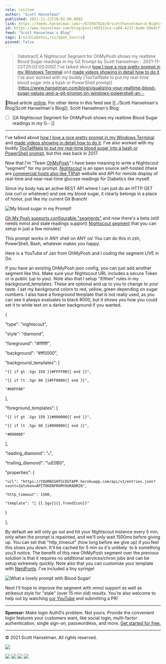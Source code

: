 ```yaml
---
role: rssitem
author: "Scott Hanselman"
published: 2021-11-23T20:02:00.000Z
link: https://feeds.hanselman.com/~/673947624/0/scotthanselman~A-Nightscout-Segment-for-OhMyPosh-shows-my-realtime-Blood-Sugar-readings-in-my-Git-Prompt
id: https://www.hanselman.com/blog/post/495513ca-ca88-421f-8ade-50e4cf17d747
feed: "Scott Hanselman's Blog"
tags: [rss/Diabetes,rss/Open_Source]
pinned: false
---
```

> [!abstract] A Nightscout Segment for OhMyPosh shows my realtime Blood Sugar readings in my Git Prompt by Scott Hanselman - 2021-11-23T20:02:00.000Z
> I've talked about [how I love a nice pretty prompt in my Windows Terminal](https://www.hanselman.com/blog/my-ultimate-powershell-prompt-with-oh-my-posh-and-the-windows-terminal) and [made videos showing in detail how to do it](https://www.youtube.com/watch?v=VT2L1SXFq9U). I've also worked with my buddy [TooTallNate to put my real-time blood sugar into a bash or PowerShell prompt](https://www.hanselman.com/blog/visualizing-your-realtime-blood-sugar-values-and-a-git-prompt-on-windows-powershell-an⋯

🔗Read article [online](https://feeds.hanselman.com/~/673947624/0/scotthanselman~A-Nightscout-Segment-for-OhMyPosh-shows-my-realtime-Blood-Sugar-readings-in-my-Git-Prompt). For other items in this feed see [[../Scott Hanselman's Blog|Scott Hanselman's Blog]].
Scott Hanselman's Blog
- [ ] [[A Nightscout Segment for OhMyPosh shows my realtime Blood Sugar readings in my G⋯]]
- - -
I've talked about [how I love a nice pretty prompt in my Windows Terminal](https://feeds.hanselman.com/~/t/0/0/scotthanselman/~https://www.hanselman.com/blog/my-ultimate-powershell-prompt-with-oh-my-posh-and-the-windows-terminal) and [made videos showing in detail how to do it](https://feeds.hanselman.com/~/t/0/0/scotthanselman/~https://www.youtube.com/watch?v=VT2L1SXFq9U). I've also worked with my buddy [TooTallNate to put my real-time blood sugar into a bash or PowerShell prompt](https://feeds.hanselman.com/~/t/0/0/scotthanselman/~https://www.hanselman.com/blog/visualizing-your-realtime-blood-sugar-values-and-a-git-prompt-on-windows-powershell-and-linux-bash), but this was back in 2017.

Now that I'm "Team [OhMyPosh](https://feeds.hanselman.com/~/t/0/0/scotthanselman/~https://ohmyposh.dev/)" I have been meaning to write a Nightscout "segment" for my prompt. [Nightscout](https://feeds.hanselman.com/~/t/0/0/scotthanselman/~https://www.nightscoutfoundation.org/how-you-can-help) is an open source self-hosted (there are [commercial hosts also like T1Pal](https://feeds.hanselman.com/~/t/0/0/scotthanselman/~https://www.t1pal.com/)) website and API for remote display of real-time and near-real-time glucose readings for Diabetics like myself.

Since my body has an active REST API where I can just do an HTTP GET (via curl or whatever) and see my blood sugar, it clearly belongs in a place of honor, just like my current Git Branch!

![My blood sugar in my Prompt!](https://www.hanselman.com/blog/content/binary/Windows-Live-Writer/a1ea1c6a57b0_119D3/image_d14e0906-8932-44e0-a493-86eeac62c1ae.png "My blood sugar in my Prompt!")

[Oh My Posh supports configurable "segments"](https://feeds.hanselman.com/~/t/0/0/scotthanselman/~https://ohmyposh.dev/docs/) and now there's a beta (still needs mmol and stale readings support) [Nightscout segment](https://feeds.hanselman.com/~/t/0/0/scotthanselman/~https://ohmyposh.dev/docs/nightscout) that you can setup in just a few minutes!

This prompt works in ANY shell on ANY os! You can do this in zsh, PowerShell, Bash, whatever makes you happy.

Here is a YouTube of Jan from OhMyPosh and I coding the segment LIVE in Go.

If you have an existing OhMyPosh json config, you can just add another segment like this. Make sure your Nightscout URL includes a secure Token or is public (up to you). Note also that I setup "if/then" rules in my background_templates. These are optional and up to you to change to your taste. I set my background colors to red, yellow, green depending on sugar numbers. I also have a foreground template that is not really used, as you can see it always evaluates to black #000, but it shows you how you could set it to white text on a darker background if you wanted.

{
  
  "type": "nightscout",
  
  "style": "diamond",
  
  "foreground": "#ffffff",
  
  "background": "#ff0000",
  
  "background_templates": [
  
    "{{ if gt .Sgv 150 }}#FFFF00{{ end }}",
  
    "{{ if lt .Sgv 60 }}#FF0000{{ end }}",
  
    "#00FF00"
  
  ],
  
  "foreground_templates": [
  
    "{{ if gt .Sgv 150 }}#000000{{ end }}",
  
    "{{ if lt .Sgv 60 }}#000000{{ end }}",
  
    "#000000"
  
  ],
  
  
  "leading_diamond": "",
  
  "trailing_diamond": "\uE0B0",
  
  "properties": {
  
    "url": "https://YOURNIGHTSCOUTAPP.herokuapp.com/api/v1/entries.json?count=1&token=APITOKENFROMYOURADMIN",
  
    "http_timeout": 1500,
  
    "template": " {{.Sgv}}{{.TrendIcon}}"
  
  }
  
},

By default we will only go out and hit your Nightscout instance every 5 min, only when the prompt is repainted, and we'll only wait 1500ms before giving up. You can set that "http_timeout" (how long before we give up) if you feel this slows you down. It'll be cached for 5 min so it's unlikely  to b something you'll notice. The benefit of this new OhMyPosh segment over the previous solution is that it requires no additional services/chron jobs and can be setup extremely quickly. Note also that you can customize your template with [NerdFonts](https://feeds.hanselman.com/~/t/0/0/scotthanselman/~https://www.hanselman.com/blog/how-to-make-a-pretty-prompt-in-windows-terminal-with-powerline-nerd-fonts-cascadia-code-wsl-and-ohmyposh). I've included a tiny syringe!

![What a lovely prompt with Blood Sugar!](https://www.hanselman.com/blog/content/binary/Windows-Live-Writer/a1ea1c6a57b0_119D3/image_84db877d-82c9-4d16-8788-e2692ce7a7e9.png "What a lovely prompt with Blood Sugar!")

Next I'll hope to improve the segment with mmol support as well as strikeout style for "stale" (over 15 min old) results. You're also welcome to help out by watching [our YouTube](https://feeds.hanselman.com/~/t/0/0/scotthanselman/~https://www.youtube.com/watch?v=_meKUIm9NwA) and submitting a PR!

---

**Sponsor:** Make login Auth0’s problem. Not yours. Provide the convenient login features your customers want, like social login, multi-factor authentication, single sign-on, passwordless, and more. [Get started for free.](https://feeds.hanselman.com/~/t/0/0/scotthanselman/~pubads.g.doubleclick.net/gampad/clk?id=5840349572&iu=/6839/lqm.scotthanselman.site)

  

---

© 2021 Scott Hanselman. All rights reserved.  

![](https://feeds.hanselman.com/~/i/673947624/0/scotthanselman)

[![](https://assets.feedblitz.com/i/fblike20.png)](https://feeds.hanselman.com/_/28/673947624/scotthanselman "Like on Facebook") [![](https://assets.feedblitz.com/i/x.png)](https://feeds.hanselman.com/_/24/673947624/scotthanselman "Post to X.com") [![](https://assets.feedblitz.com/i/email20.png)](https://feeds.hanselman.com/_/19/673947624/scotthanselman "Subscribe by email") [![](https://assets.feedblitz.com/i/rss20.png)](https://feeds.hanselman.com/_/20/673947624/scotthanselman "Subscribe by RSS")